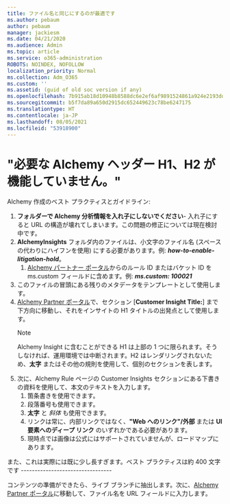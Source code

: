 ```yaml
---
title: ファイル名と同じにするのが最適です
ms.author: pebaum
author: pebaum
manager: jackiesm
ms.date: 04/21/2020
ms.audience: Admin
ms.topic: article
ms.service: o365-administration
ROBOTS: NOINDEX, NOFOLLOW
localization_priority: Normal
ms.collection: Adm_O365
ms.custom: ''
ms.assetid: (guid of old soc version if any)
ms.openlocfilehash: 7b915ab18d10948b8588dc6e2ef6af9891524861a924e2193dd73c2c77ffe6da
ms.sourcegitcommit: b5f7da89a650d2915dc652449623c78be6247175
ms.translationtype: HT
ms.contentlocale: ja-JP
ms.lasthandoff: 08/05/2021
ms.locfileid: "53918900"
---
```

# <a name="required-alchemy-header-h1-h2s-dont-work"></a>"必要な Alchemy ヘッダー H1、H2 が機能していません。"
Alchemy 作成のベスト プラクティスとガイドライン:

1. **フォルダーで Alchemy 分析情報を入れ子にしないでください**- 入れ子にすると URL の構造が壊れてしまいます。この問題の修正については現在検討中です。
1. **AlchemyInsights** フォルダ内のファイルは、小文字のファイル名 (スペースの代わりにハイフンを使用) にする必要があります。例: **_how-to-enable-litigation-hold_**。
    1. [Alchemy パートナー ポータル](https://alchemyportal.azurewebsites.net)からのルール ID またはバケット ID を ms.custom フィールドに含めます。例: ***ms.custom: 100021***
1. このファイルの冒頭にある残りのメタデータをテンプレートとして使用します。
1. [Alchemy Partner ポータル](https://alchemyportal.azurewebsites.net)で、セクション [**Customer Insight Title:**] まで下方向に移動し、それをインサイトの H1 タイトルの出発点として使用します。 
    > [!NOTE]
    > Alchemy Insight に含むことができる H1 は上部の 1 つに限られます。そうしなければ、運用環境では中断されます。H2 はレンダリングされないため、**太字** またはその他の規則を使用して、個別のセクションを表します。
1. 次に、Alchemy Rule ページの Customer Insights セクションにある下書きの資料を使用して、本文のテキストを入力します。
    1. 箇条書きを使用できます。
    1. 段落番号も使用できます。
    1. **太字** と *斜体* も使用できます。
    1. リンクは常に、内部リンクではなく、**"Web へのリンク"/外部** または **UI 要素へのディープ リンク** のいずれかである必要があります。
    1. 現時点では画像は公式にはサポートされていませんが、ロードマップにあります。

また、これは実際には既に少し長すぎます。ベスト プラクティスは約 400 文字です ---------------------------------

コンテンツの準備ができたら、ライブ ブランチに抽出します。次に、[Alchemy Partner ポータル](https://alchemyportal.azurewebsites.net)に移動して、ファイル名を URL フィールドに入力します。 